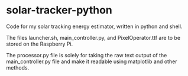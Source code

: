 # solar-tracker-python
Code for my solar tracking energy estimator, written in python and shell.

The files launcher.sh, main_controller.py, and PixelOperator.ttf are to be stored on the Raspberry Pi.

The processor.py file is solely for taking the raw text output of the main_controller.py file and make it readable using matplotlib and other methods.
